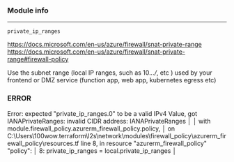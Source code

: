 ### Module info
---

`private_ip_ranges` 

https://docs.microsoft.com/en-us/azure/firewall/snat-private-range
https://docs.microsoft.com/en-us/azure/firewall/snat-private-range#firewall-policy

Use the subnet range (local IP ranges, such as 10.*.*.*/*, etc ) used by your frontend or DMZ service (function app, web app, kubernetes egress etc)   


### ERROR

 Error: expected "private_ip_ranges.0" to be a valid IPv4 Value, got IANAPrivateRanges: invalid CIDR address: IANAPrivateRanges
│
│   with module.firewall_policy.azurerm_firewall_policy.policy,
│   on C:\Users\100wow\.terraform\l2s\network\modules\firewall_policy\azurerm_firewall_policy\resources.tf line 8, in resource "azurerm_firewall_policy" "policy":
│    8:   private_ip_ranges        = local.private_ip_ranges
│